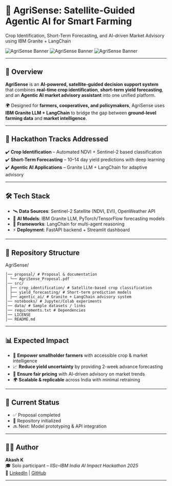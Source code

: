 # 🌱 AgriSense: Satellite-Guided Agentic AI for Smart Farming  
 Crop Identification, Short-Term Forecasting, and AI-driven Market Advisory using IBM Granite + LangChain

![AgriSense Banner](https://img.shields.io/badge/AI-Granite%20LLM-blue?style=for-the-badge) 
![AgriSense Banner](https://img.shields.io/badge/Domain-AgriTech-green?style=for-the-badge) 
![AgriSense Banner](https://img.shields.io/badge/Status-In%20Progress-orange?style=for-the-badge)  

---

## 🚀 Overview  
**AgriSense** is an **AI-powered, satellite-guided decision support system** that combines **real-time crop identification**, **short-term yield forecasting**, and an **Agentic AI market advisory assistant** into one unified platform.  

🌍 Designed for **farmers, cooperatives, and policymakers**, AgriSense uses **IBM Granite LLM + LangChain** to bridge the gap between **ground-level farming data** and **market intelligence**.  

---

## 🎯 Hackathon Tracks Addressed  
✔️ **Crop Identification** – Automated NDVI + Sentinel-2 based classification  
✔️ **Short-Term Forecasting** – 10–14 day yield predictions with deep learning  
✔️ **Agentic AI Applications** – Granite LLM + LangChain for adaptive advisory  

---

## 🛠 Tech Stack  
- 🛰️ **Data Sources**: Sentinel-2 Satellite (NDVI, EVI), OpenWeather API  
- 🤖 **AI Models**: IBM Granite LLM, PyTorch/TensorFlow forecasting models  
- 🧠 **Frameworks**: LangChain for multi-agent reasoning  
- ⚡ **Deployment**: FastAPI backend + Streamlit dashboard  

---

## 📂 Repository Structure 
AgriSense/
```
│── proposal/ # Proposal & documentation
│ └── AgriSense_Proposal.pdf
│── src/
│ ├── crop_identification/ # Satellite-based crop classification
│ ├── yield_forecasting/ # Short-term prediction models
│ ├── agentic_ai/ # Granite + LangChain advisory system
│── notebooks/ # Jupyter/Colab experiments
│── data/ # Sample datasets / links
│── requirements.txt # Dependencies
│── LICENSE
│── README.md
```
---

## 📊 Expected Impact  
- 🌱 **Empower smallholder farmers** with accessible crop & market intelligence  
- 📈 **Reduce yield uncertainty** by providing 2-week advance forecasting  
- 🛒 **Ensure fair pricing** with AI-driven advisory on market trends  
- 🌍 **Scalable & replicable** across India with minimal retraining  

---

## 🚧 Current Status  
- ✅ Proposal completed  
- 🚀 Repository initialized  
- 🔜 Next: Model prototyping & API integration  

---

## 👩‍💻 Author  
**Akash K**  
🎓 Solo participant – *IISc–IBM India AI Impact Hackathon 2025*  
🔗 [LinkedIn](www.linkedin.com/in/akash-k-19513b319) | [GitHub](https://github.com/AkashK1546)  

---


